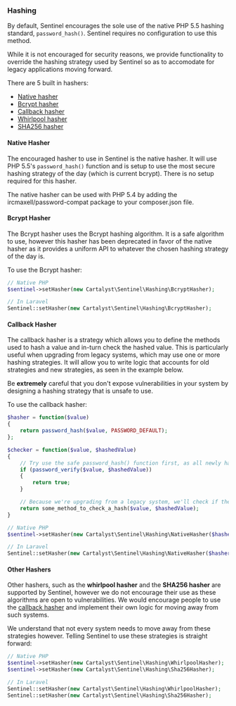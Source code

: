 ### Hashing

By default, Sentinel encourages the sole use of the native PHP 5.5 hashing standard, `password_hash()`. Sentinel requires no configuration to use this method.

While it is not encouraged for security reasons, we provide functionality to override the hashing strategy used by Sentinel so as to accomodate for legacy applications moving forward.

There are 5 built in hashers:

- [Native hasher](#native-hasher)
- [Bcrypt hasher](#bcrypt-hasher)
- [Callback hasher](#callback-hasher)
- [Whirlpool hasher](#other-hashers)
- [SHA256 hasher](#other-hashers)

<div name="native-hasher" data-unique="native-hasher"></div>

#### Native Hasher

The encouraged hasher to use in Sentinel is the native hasher. It will use PHP 5.5's `password_hash()` function and is setup to use the most secure hashing strategy of the day (which is current bcrypt). There is no setup required for this hasher.

The native hasher can be used with PHP 5.4 by adding the ircmaxell/password-compat package to your composer.json file.

<div name="bcrypt-hasher" data-unique="bcrypt-hasher"></div>

#### Bcrypt Hasher

The Bcrypt hasher uses the Bcrypt hashing algorithm. It is a safe algorithm to use, however this hasher has been deprecated in favor of the native hasher as it provides a uniform API to whatever the chosen hashing strategy of the day is.

To use the Bcrypt hasher:

```php
// Native PHP
$sentinel->setHasher(new Cartalyst\Sentinel\Hashing\BcryptHasher);

// In Laravel
Sentinel::setHasher(new Cartalyst\Sentinel\Hashing\BcryptHasher);
```

<div name="callback-hasher" data-unique="callback-hasher"></div>

#### Callback Hasher

The callback hasher is a strategy which allows you to define the methods used to hash a value and in-turn check the hashed value. This is particularly useful when upgrading from legacy systems, which may use one or more hashing strategies. It will allow you to write logic that accounts for old strategies and new strategies, as seen in the example below.

Be **extremely** careful that you don't expose vulnerabilities in your system by designing a hashing strategy that is unsafe to use.

To use the callback hasher:

```php
$hasher = function($value)
{
	return password_hash($value, PASSWORD_DEFAULT);
};

$checker = function($value, $hashedValue)
{
	// Try use the safe password_hash() function first, as all newly hashed passwords will use this
	if (password_verify($value, $hashedValue))
	{
		return true;
	}

	// Because we're upgrading from a legacy system, we'll check if the hash is an old one and therefore allow us to log the person in anyway
	return some_method_to_check_a_hash($value, $hashedValue);
}

// Native PHP
$sentinel->setHasher(new Cartalyst\Sentinel\Hashing\NativeHasher($hasher, $checker));

// In Laravel
Sentinel::setHasher(new Cartalyst\Sentinel\Hashing\NativeHasher($hasher, $checker));
```

<div name="other-hashers" data-unique="other-hashers"></div>

#### Other Hashers

Other hashers, such as the **whirlpool hasher** and the **SHA256 hasher** are supported by Sentinel, however we do not encourage their use as these algorithms are open to vulnerabilities. We would encourage people to use the [callback hasher](#callback-hasher) and implement their own logic for moving away from such systems.

We understand that not every system needs to move away from these strategies however. Telling Sentinel to use these strategies is straight forward:

```php
// Native PHP
$sentinel->setHasher(new Cartalyst\Sentinel\Hashing\WhirlpoolHasher);
$sentinel->setHasher(new Cartalyst\Sentinel\Hashing\Sha256Hasher);

// In Laravel
Sentinel::setHasher(new Cartalyst\Sentinel\Hashing\WhirlpoolHasher);
Sentinel::setHasher(new Cartalyst\Sentinel\Hashing\Sha256Hasher);
```
